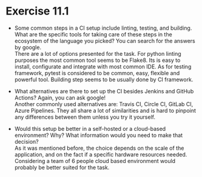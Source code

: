 # Exercise 11.1

- Some common steps in a CI setup include linting, testing, and building. What are the specific tools for taking care of these steps in the ecosystem of the language you picked? You can search for the answers by google. <br>
There are a lot of options presented for the task. For python linting purposes the most common tool seems to be Flake8. Its is easy to install, configurate and integrate with most common IDE. As for testing framework, pytest is considered to be common, easy, flexible and powerful tool.
Building step seems to be usually done by CI framework.

- What alternatives are there to set up the CI besides Jenkins and GitHub Actions? Again, you can ask google! <br>
Another commonly used alternatives are: Travis CI, Circle CI, GitLab CI, Azure Pipelines. They all share a lot of similarities and is hard to pinpoint any differences between them unless you try it yourself.

- Would this setup be better in a self-hosted or a cloud-based environment? Why? What information would you need to make that decision? <br>
As it was mentioned before, the choice depends on the scale of the application, and on the fact if a specific hardware resources needed. Considering a team of 6 people cloud based environment would probably be better suited for the task. 